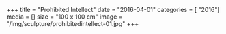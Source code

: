 +++
title = "Prohibited Intellect"
date = "2016-04-01"
categories = [ "2016"]
media = []
size = "100 x 100 cm"
image = "/img/sculpture/prohibitedintellect-01.jpg"
+++
